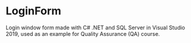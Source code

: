 # LoginForm
Login window form made with C# .NET and SQL Server in Visual Studio 2019, used as an example for Quality Assurance (QA) course.
